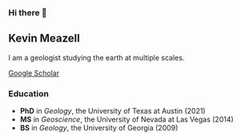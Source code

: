 ### Hi there 👋
## Kevin Meazell

I am a geologist studying the earth at multiple scales.

[Google Scholar](https://scholar.google.com/citations?user=JdB9FSwAAAAJ&hl=en)

### Education

- **PhD** in _Geology_, the University of Texas at Austin (2021)
- **MS** in _Geoscience_, the University of Nevada at Las Vegas (2014)
- **BS** in _Geology_, the University of Georgia (2009)


<!--
**kmeazell/kmeazell** is a ✨ _special_ ✨ repository because its `README.md` (this file) appears on your GitHub profile.

Here are some ideas to get you started:

- 🔭 I’m currently working on ...
- 🌱 I’m currently learning ...
- 👯 I’m looking to collaborate on ...
- 🤔 I’m looking for help with ...
- 💬 Ask me about ...
- 📫 How to reach me: ...
- 😄 Pronouns: ...
- ⚡ Fun fact: ...
-->

